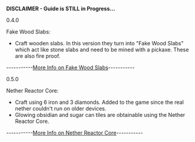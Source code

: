 **DISCLAIMER - Guide is STILL in Progress...**

0.4.0

Fake Wood Slabs: 
- Craft wooden slabs. In this version they turn into "Fake Wood Slabs" which act like stone slabs and need to be mined with a pickaxe. These are also fire proof.

-----------[More Info on Fake Wood Slabs](https://github.com/ToxicAbsence/More-Info/blob/main/Fake%20Wood%20Slabs.md)-----------

0.5.0

Nether Reactor Core:
- Craft using 6 iron and 3 diamonds. Added to the game since the real nether couldn't run on older devices.
- Glowing obsidian and sugar can tiles are obtainable using the Nether Reactor Core.

-----------[More Info on Nether Reactor Core](https://github.com/ToxicAbsence/More-Info/blob/main/Nether%20Reactor%20Core.md)-----------
